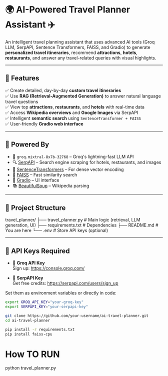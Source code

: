 # 🌍 AI-Powered Travel Planner Assistant ✈️

An intelligent travel planning assistant that uses advanced AI tools (Groq LLM, SerpAPI, Sentence Transformers, FAISS, and Gradio) to generate **personalized travel itineraries**, recommend **attractions**, **hotels**, **restaurants**, and answer any travel-related queries with visual highlights.

---

## 🚀 Features

✅ Create detailed, day-by-day **custom travel itineraries**  
✅ Use **RAG (Retrieval-Augmented Generation)** to answer natural language travel questions  
✅ View top **attractions**, **restaurants**, and **hotels** with real-time data  
✅ Access **Wikipedia overviews** and **Google Images** via SerpAPI  
✅ Intelligent **semantic search** using `SentenceTransformer + FAISS`  
✅ User-friendly **Gradio web interface**  

---

## 🧠 Powered By

- 🧬 `groq.mixtral-8x7b-32768` – Groq's lightning-fast LLM API
- 🔍 [SerpAPI](https://serpapi.com/) – Search engine scraping for hotels, restaurants, and images
- 🧠 [SentenceTransformers](https://www.sbert.net/) – For dense vector encoding
- 🔎 [FAISS](https://github.com/facebookresearch/faiss) – Fast similarity search
- 🎨 [Gradio](https://gradio.app/) – UI interface
- 📚 [BeautifulSoup](https://www.crummy.com/software/BeautifulSoup/) – Wikipedia parsing

---

## 🧱 Project Structure

travel_planner/
├── travel_planner.py # Main logic (retrieval, LLM generation, UI)
├── requirements.txt # Dependencies
├── README.md # You are here
└── .env # Store API keys (optional)


---

## 🔐 API Keys Required

- 🧠 **Groq API Key**  
  Sign up: https://console.groq.com/

- 🔎 **SerpAPI Key**  
  Get free credits: https://serpapi.com/users/sign_up

Set them as environment variables or directly in code:
```bash
export GROQ_API_KEY="your-groq-key"
export SERPAPI_KEY="your-serpapi-key"

git clone https://github.com/your-username/ai-travel-planner.git
cd ai-travel-planner

pip install -r requirements.txt
pip install faiss-cpu

```
# How TO RUN

python travel_planner.py

